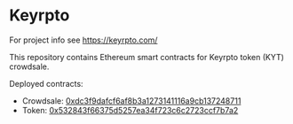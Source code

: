 # Keyrpto
For project info see https://keyrpto.com/

This repository contains Ethereum smart contracts for Keyrpto token (KYT) crowdsale.

Deployed contracts:
- Crowdsale: [0xdc3f9dafcf6af8b3a1273141116a9cb137248711](https://etherscan.io/address/0xdc3f9dafcf6af8b3a1273141116a9cb137248711)
- Token: [0x532843f66375d5257ea34f723c6c2723ccf7b7a2](https://etherscan.io/address/0x532843f66375d5257ea34f723c6c2723ccf7b7a2)
